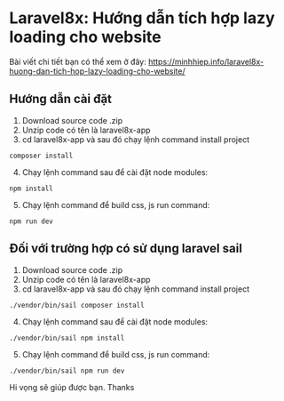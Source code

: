 # Laravel8x: Hướng dẫn tích hợp lazy loading cho website

Bài viết chi tiết bạn có thể xem ở đây: https://minhhiep.info/laravel8x-huong-dan-tich-hop-lazy-loading-cho-website/

## Hướng dẫn cài đặt
1. Download source code .zip
2. Unzip code có tên là laravel8x-app
3. cd laravel8x-app và sau đó chạy lệnh command install project
```
composer install
```
4. Chạy lệnh command sau để cài đặt node modules:
```
npm install
```


5. Chạy lệnh command để build css, js run command:
```
npm run dev
```

## Đối với trường hợp có sử dụng laravel sail

1. Download source code .zip
2. Unzip code có tên là laravel8x-app
3. cd laravel8x-app và sau đó chạy lệnh command install project
```
./vendor/bin/sail composer install
```
4. Chạy lệnh command sau để cài đặt node modules:
```
./vendor/bin/sail npm install
```


5. Chạy lệnh command để build css, js run command:
```
./vendor/bin/sail npm run dev
```

Hi vọng sẽ giúp được bạn. Thanks